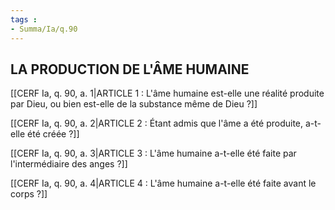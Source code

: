 ```yaml
---
tags : 
- Summa/Ia/q.90
---
```


## LA PRODUCTION DE L'ÂME HUMAINE

[[CERF Ia, q. 90, a. 1|ARTICLE 1 : L'âme humaine est-elle une réalité produite par Dieu, ou bien est-elle de la substance même de Dieu ?]]

[[CERF Ia, q. 90, a. 2|ARTICLE 2 : Étant admis que l'âme a été produite, a-t-elle été créée ?]]

[[CERF Ia, q. 90, a. 3|ARTICLE 3 : L'âme humaine a-t-elle été faite par l'intermédiaire des anges ?]]

[[CERF Ia, q. 90, a. 4|ARTICLE 4 : L'âme humaine a-t-elle été faite avant le corps ?]]

